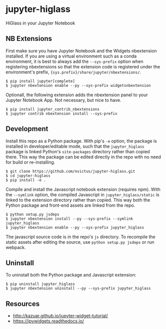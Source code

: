 jupyter-higlass
===============================

HiGlass in your Jupyter Notebook

NB Extensions
-----------
First make sure you have Jupyter Notebook and the Widgets nbextension installed. If you are using a virtual environment such as a conda environment, it is best to always add the `--sys-prefix` option when registering nbextensions so that the extension code is registered under the environment's prefix, `{sys.prefix}/share/jupyter/nbextensions/`.

	$ pip install jupyter[complete]
	$ jupyter nbextension enable --py --sys-prefix widgetsnbextension

Optionall, the following extension adds the nbextension panel to your Jupyter Notebook App. Not necessary, but nice to have.

	$ pip install jupyter_contrib_nbextensions
	$ jupyter contrib nbextension install --sys-prefix


Development
-----------

Install this repo as a Python package. With pip's `-e` option, the package is installed in developer/editable mode, such that the `jupyter_higlass` package is linked Python's `site-packages` directory rather than copied there. This way the package can be edited directly in the repo with no need for build or re-installing.

    $ git clone https://github.com/nvictus/jupyter-higlass.git
    $ cd jupyter-higlass
    $ pip install -e .

Compile and install the Javascript notebook extension (requires npm). With the `--symlink` option, the compiled Javascript in `jupyter_higlass/static` is linked to the extension directory rather than copied. This way both the Python package and front-end assets are linked from the repo.

	$ python setup.py jsdeps
    $ jupyter nbextension install --py --sys-prefix --symlink jupyter_higlass
    $ jupyter nbextension enable --py --sys-prefix jupyter_higlass

The javascript source code is in the repo's `js` directory. To recompile the static assets after editing the source, use `python setup.py jsdeps` or run webpack.


Uninstall
---------

To uninstall both the Python package and Javascript extension:

	$ pip uninstall jupyter_higlass
	$ jupyter nbextension uninstall --py --sys-prefix jupyter_higlass


Resources
---------

* http://kazuar.github.io/jupyter-widget-tutorial/
* https://ipywidgets.readthedocs.io/
